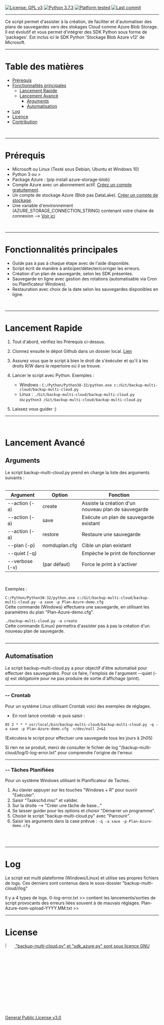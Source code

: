 <span style="text-align:center">[![License: GPL v3](https://img.shields.io/badge/License-GPLv3-blue.svg)](LICENSE) 
[![Python 3.7.3](https://img.shields.io/badge/Python-3.7.3-blue)](https://www.python.org/downloads/release/python-373/) 
[![Platform tested](https://img.shields.io/badge/Plateform%20tested-Win--32%20%7C%20Win--64%20%7C%20Linux--64-orange)](#) 
[![Last commit](https://img.shields.io/github/last-commit/Val-Bch/backup-multi-cloud?label=Last%20Modified)](https://img.shields.io/github/last-commit/Val-Bch/backup-multi-cloud?label=Last%20Modified)</span>


---------------------

Ce script permet d'assister à la création, de faciliter et d'automatiser des plans de sauvegardes vers des stokages Cloud comme Azure Blob Storage.
Il est évolutif et vous permet d'intégrer des SDK Python sous forme de 'packages'. 
Est inclus ici le SDK Python 'Stockage Blob Azure v12' de Microsoft.
<br/>

---------------------
# Table des matières

- [Prérequis](#Prérequis)
- [Fonctionnalités principales](#Fonctionnalités-principales)
  - [Lancement Rapide](#lancement-Rapide)
  - [Lancement Avancé](#lancement-avancé)
    - [Arguments](#arguments)
    - [Automatisation](#automatisation)
- [Log](#les-fichiers-logs)
- [Licence](#licence)
- [Contribution](#contribution)
<br/>

------------------
# Prérequis

- Microsoft ou Linux (Testé sous Debian, Ubuntu et Windows 10)
- Python 3 ou >
- Package Azure : {pip install azure-storage-blob}
- Compte Azure avec un abonnement actif. [Créez un compte gratuitement](https://azure.microsoft.com/free/?ref=microsoft.com&utm_source=microsoft.com&utm_medium=docs&utm_campaign=visualstudio).
- Un compte de stockage Azure (Blob pas DataLake). [Créer un compte de stockage](https://docs.microsoft.com/fr-fr/azure/storage/common/storage-account-create).
- Une variable d'environnement (AZURE_STORAGE_CONNECTION_STRING) contenant votre chaine de connexion --> [Voir ici](https://docs.microsoft.com/fr-fr/azure/storage/blobs/storage-quickstart-blobs-python#configure-your-storage-connection-string)
<br/>

------------------
# Fonctionnalités principales

* Guide pas à pas à chaque étape avec de l'aide disponible.
* Script écrit de manière à anticiper/détecter/corriger les erreurs.
* Création d'un plan de sauvegarde, selon les SDK présentes.
* Sauvegarde en ligne avec gestion des rotations (automatisable via Cron ou Planificateur Windows).
* Restauration avec choix de la date selon les sauvegardes disponibles en ligne.
<br/>

------------------
# Lancement Rapide

 1. Tout d'abord, vérifiez les Prérequis ci-dessus.

2. Clonnez ensuite le dépot Github dans un dossier local. [Lien](https://github.com/Val-Bch/backup-multi-cloud.git)

3. Assurez vous que le script à bien le droit de s'éxécuter et qu'il à les droits R/W dans le repertoire où il se trouve.

4. Lancer le script avec Python. 
  Exemples : 
    - Windows : ```C:/Python/Python38-32/python.exe c:/Git/backup-multi-cloud/backup-multi-cloud.py```
    - Linux : ```./Git/backup-multi-cloud/backup-multi-cloud.py```  
           ou ```python3 /Git/backup-multi-cloud/backup-multi-cloud.py```

5. Laissez vous guider :) 

------------------
<br/>

# Lancement Avancé

## Arguments 


Le script backup-multi-cloud.py prend en charge la liste des arguments suivants :
<br/>
<br/>

| Argument                    | Option          | Fonction                                              |
|-----------------------------|-----------------|-------------------------------------------------------|
|--action (-a)                | create          | Assiste la création d'un nouveau plan de sauvegarde   |
|--action (-a)                | save            | Exécute un plan de sauvegarde existant                |
|--action (-a)                | restore         | Restaure une sauvegarde                               |
|--plan (-p)                  | nomduplan.cfg   | Cible un plan existant                                |
|--quiet (-q)                 |                 | Empèche le print de fonctionner                       |
|--verbose (-v)               | (par défaut)    | Force le print à s'activer                            |
<br/>

Exemples :

```C:/Python/Python38-32/python.exe c:/Git/backup-multi-cloud/backup-multi-cloud.py -a save -p Plan-Azure-demo.cfg```<br/>
Cette commande (Windows) effectuera une sauvegarde, en utilisant les paramètres du plan "Plan-Azure-demo.cfg".

```./backup-multi-cloud.py -a create```<br/>
Cette commande (Linux) permettra d'assister pas à pas la création d'un nouveau plan de sauvegarde.
<br/>
<br/>

------------------
##   Automatisation

Le script backup-multi-cloud.py a pour objectif d'être automatisé pour effectuer des sauvegardes.
Pour ce faire, l'emplois de l'argument --quiet (-q) est obligatoire pour ne pas produire de sortie d'affichage (print).
<br/>

-------------
### -- Crontab

Pour un système Linux utilisant Crontab voici des exemples de réglages.

- En root lancé crontab -e puis saisir :

```05 2 * * * usr/local/bin/backup-multi-cloud/backup-multi-cloud.py -q -a save -p Plan-Azure-demo.cfg  >/dev/null 2>&1```

(Exécutera le script pour effectuer une sauvegarde tous les jours à 2h05) 

Si rien ne se produit, merci de consulter le fichier de log "/backup-multi-cloud/log/0-log-error.txt" pour comprendre l'origine de l'erreur.
<br/>

-----------------------
### -- Tâches Planifiées

Pour un système Windows utilisant le Planificateur de Taches.

1. Au clavier appuyer sur les touches "Windows + R" pour ouvrir "Exécuter".
2. Saisir "Taskschd.msc" et valider.
3. Sur la droite --> "Créer une tâche de base..."
4. Se laisser guider pour les options et choisir "Démarrer un programme".
5. Choisir le script "backup-multi-cloud.py" avec "Parcourir".
6. Saisir les arguments dans la case prévue : ```-q -a save -p Plan-Azure-demo.cfg```
<br/>
<br/>

----------------------
#  Log

Le script est multi plateforme (Windows/Linux) et utilise ses propres fichiers de logs.
Ces derniers sont contenus dans le sous-dossier "backup-multi-cloud//log" 

Il y a 4 types de logs.
0-log-error.txt >> contient les lancements/sorties de script provocants des erreurs liées souvent à de mauvais réglages.
Plan-Azure-nom-upload-YYYY.MM.txt >> 
<br/>

---------------------
#  License

 <p><a href="https://github.com/Val-Bch/backup-multi-cloud/blob/master/LICENSE">
 <img width=6% src="https://www.gnu.org/graphics/gplv3-or-later.svg"/>
 "backup-multi-cloud.py" et "sdk_azure.py" sont sous licence GNU General Public License v3.0 
 </a></p>
